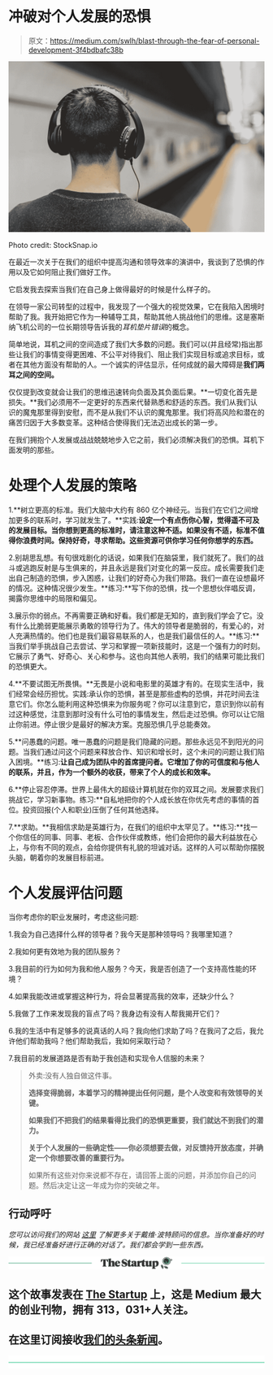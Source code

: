 # 冲破对个人发展的恐惧

> 原文：<https://medium.com/swlh/blast-through-the-fear-of-personal-development-3f4bdbafc38b>

![](img/61756225d901a9cf6930d63364b07db8.png)

Photo credit: StockSnap.io

在最近一次关于在我们的组织中提高沟通和领导效率的演讲中，我谈到了恐惧的作用以及它如何阻止我们做好工作。

它启发我去探索当我们在自己身上做得最好的时候是什么样子的。

在领导一家公司转型的过程中，我发现了一个强大的视觉效果，它在我陷入困境时帮助了我。我开始把它作为一种辅导工具，帮助其他人挑战他们的思维。这是塞斯纳飞机公司的一位长期领导告诉我的*耳机垫片错误*的概念。

简单地说，耳机之间的空间造成了我们大多数的问题。我们可以(并且经常)指出那些让我们的事情变得更困难、不公平对待我们、阻止我们实现目标或追求目标，或者在其他方面没有帮助的人。一个诚实的评估显示，任何成就的最大障碍是**我们两耳之间的空间。**

仅仅提到改变就会让我们的思维迅速转向负面及其负面后果。**一切变化首先是损失。**我们必须用不一定更好的东西来代替熟悉和舒适的东西。我们从我们认识的魔鬼那里得到安慰，而不是从我们不认识的魔鬼那里。我们将高风险和潜在的痛苦归因于大多数变革。这种结合使得我们无法迈出成长的第一步。

在我们拥抱个人发展或战战兢兢地步入它之前，我们必须解决我们的恐惧。耳机下面发明的那些。

# 处理个人发展的策略

1.**树立更高的标准。我们大脑中大约有 860 亿个神经元。当我们在它们之间增加更多的联系时，学习就发生了。**实践:**设定一个有点伤你心智，觉得遥不可及的发展目标。当你想到更高的标准时，请注意这种不适。如果没有不适，标准不值得你浪费时间。保持好奇，寻求帮助。这些资源可供你学习任何你想学的东西。**

2.别胡思乱想。有句很戏剧化的话说，如果我们在脑袋里，我们就死了。我们的战斗或逃跑反射是与生俱来的，并且永远是我们对变化的第一反应。成长需要我们走出自己制造的恐惧，步入困惑，让我们的好奇心为我们带路。我们一直在设想最坏的情况。这种情况很少发生。**练习:**写下你的恐惧，找一个思想伙伴唱反调，揭露你思维中的局限和偏见。

3.展示你的弱点。不再需要正确和好看。我们都是无知的，直到我们学会了它。没有什么比脆弱更能展示勇敢的领导行为了。伟大的领导者是脆弱的，有爱心的，对人充满热情的。他们也是我们最容易联系的人，也是我们最信任的人。**练习:**当我们举手挑战自己去尝试、学习和掌握一项新技能时，这是一个强有力的时刻。它展示了勇气、好奇心、关心和参与。这也向其他人表明，我们的结果可能比我们的恐惧更大。

4.**不要试图无所畏惧。**无畏是小说和电影里的英雄才有的。在现实生活中，我们经常会经历担忧。实践:承认你的恐惧，甚至是那些虚构的恐惧，并花时间去注意它们。你怎么能利用这种恐惧来为你服务呢？你可以注意到它，意识到你以前有过这种感觉，注意到那时没有什么可怕的事情发生，然后走过恐惧。你可以让它阻止你前进。停止很少是最好的解决方案。克服恐惧几乎总能奏效。

5.**问愚蠢的问题。唯一愚蠢的问题是我们隐藏的问题。那些永远见不到阳光的问题。当我们通过问这个问题来释放合作、知识和增长时，这个未问的问题让我们陷入困境。**练习:**让自己成为团队中的首席提问者。它增加了你的可信度和与他人的联系，并且，作为一个额外的收获，带来了个人的成长和效率。**

6.**停止容忍停滞。世界上最伟大的超级计算机就在你的双耳之间。发展要求我们挑战它，学习新事物。练习:**自私地把你的个人成长放在你优先考虑的事情的首位。投资回报(个人和职业)压倒了任何其他选择。

7.**求助。**我相信求助是英雄行为，在我们的组织中太罕见了。**练习:**找一个你信任的同事、同事、老板、合作伙伴或教练，他们会把你的最大利益放在心上，与你有不同的观点，会给你提供有礼貌的坦诚对话。这样的人可以帮助你摆脱头脑，朝着你的发展目标前进。

# 个人发展评估问题

当你考虑你的职业发展时，考虑这些问题:

1.我会为自己选择什么样的领导者？我今天是那种领导吗？我哪里知道？

2.我如何更有效地为我的团队服务？

3.我目前的行为如何为我和他人服务？今天，我是否创造了一个支持高性能的环境？

4.如果我能改进或掌握这种行为，将会显著提高我的效率，还缺少什么？

5.我做了工作来发现我的盲点了吗？我身边有没有人帮我揭开它们？

6.我的生活中有足够多的说真话的人吗？我向他们求助了吗？在我问了之后，我允许他们帮助我吗？他们帮助我后，我如何采取行动？

7.我目前的发展道路是否有助于我创造和实现令人信服的未来？

> 外卖:没有人独自做这件事。
> 
> **选择变得脆弱，本着学习的精神提出任何问题，是个人改变和有效领导的关键。**
> 
> **如果我们不把我们的结果看得比我们的恐惧更重要，我们就达不到我们的潜力。**
> 
> **关于个人发展的一些确定性——你必须想要去做，对反馈持开放态度，并确定一个你想要改善的重要行为。**
> 
> 如果所有这些对你来说都不存在，请回答上面的问题，并添加你自己的问题。然后决定让这一年成为你的突破之年。

## 行动呼吁

*您可以访问我们的网站* [*这里*](https://davidporteradvisors.com) *了解更多关于戴维·波特顾问的信息。当你准备好的时候，我已经准备好进行正确的对话了。我们都会学到一些东西。*

[![](img/308a8d84fb9b2fab43d66c117fcc4bb4.png)](https://medium.com/swlh)

## 这个故事发表在 [The Startup](https://medium.com/swlh) 上，这是 Medium 最大的创业刊物，拥有 313，031+人关注。

## 在这里订阅接收[我们的头条新闻](http://growthsupply.com/the-startup-newsletter/)。

[![](img/b0164736ea17a63403e660de5dedf91a.png)](https://medium.com/swlh)